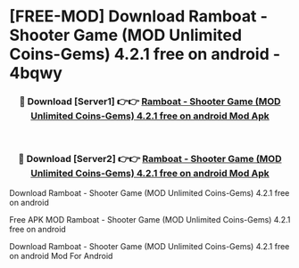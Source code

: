 # [FREE-MOD] Download Ramboat - Shooter Game (MOD Unlimited Coins-Gems) 4.2.1 free on android - 4bqwy


<div align="center">
<h3>🔴 Download [Server1] 👉👉 <a href="https://apk-comot.site?title=Ramboat_-_Shooter_Game_(MOD_Unlimited_Coins-Gems)_4.2.1_free_on_android">Ramboat - Shooter Game (MOD Unlimited Coins-Gems) 4.2.1 free on android Mod Apk</a></h3><br>

<h3>🔴 Download [Server2] 👉👉 <a href="https://apk-comot.site?title=Ramboat_-_Shooter_Game_(MOD_Unlimited_Coins-Gems)_4.2.1_free_on_android">Ramboat - Shooter Game (MOD Unlimited Coins-Gems) 4.2.1 free on android Mod Apk</a></h3>
</div>



Download Ramboat - Shooter Game (MOD Unlimited Coins-Gems) 4.2.1 free on android 

Free APK MOD Ramboat - Shooter Game (MOD Unlimited Coins-Gems) 4.2.1 free on android 

Download Ramboat - Shooter Game (MOD Unlimited Coins-Gems) 4.2.1 free on android Mod For Android
